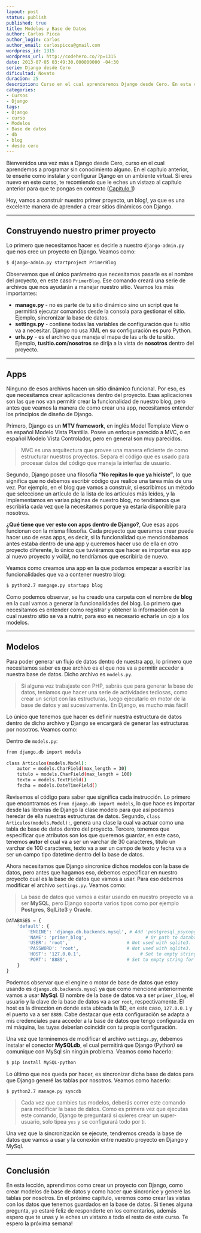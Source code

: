 ```yaml
---
layout: post
status: publish
published: true
title: Modelos y Base de Datos
author: Carlos Picca
author_login: carlos
author_email: carlospicca@gmail.com
wordpress_id: 1315
wordpress_url: http://codehero.co/?p=1315
date: 2013-07-05 03:49:30.000000000 -04:30
serie: Django desde Cero
dificultad: Novato
duracion: 25
description: Curso en el cual aprenderemos Django desde Cero. En esta clase, estudiaremos como crear proyectos, apps, modelos y como conectarnos a la base de datos.
categories:
- Cursos
- Django
tags:
- Django
- curso
- Modelos
- Base de datos
- db
- blog
- desde cero
---
```

<p>Bienvenidos una vez más a Django desde Cero, curso en el cual aprendemos a programar sin conocimiento alguno. En el capítulo anterior, te enseñe como instalar y configurar Django en un ambiente virtual. Si eres nuevo en este curso, te recomiendo que le eches un vistazo al capítulo anterior para que te pongas en contexto (<a href="http://codehero.co/django-desde-cero-instalacion-y-herramientas/">Capítulo 1</a>)</p>

<p>Hoy, vamos a construir nuestro primer proyecto, un blog!, ya que es una excelente manera de aprender a crear sitios dinámicos con Django.</p>

<hr />

<h2>Construyendo nuestro primer proyecto</h2>

<p>Lo primero que necesitamos hacer es decirle a nuestro <code>django-admin.py</code> que nos cree un proyecto en Django. Veamos como:</p>

```bash
$ django-admin.py startproject PrimerBlog
```

<p>Observemos que el único parámetro que necesitamos pasarle es el nombre del proyecto, en este caso <code>PrimerBlog</code>. Ese comando creará una serie de archivos que nos ayudarán a manejar nuestro sitio. Veamos los más importantes:</p>

<ul>
<li><strong>manage.py</strong> - no es parte de tu sitio dinámico sino un script que te permitirá ejecutar comandos desde la consola para gestionar el sitio. Ejemplo, sincronizar la base de datos.</li>
<li><strong>settings.py</strong> - contiene todas las variables de configuración que tu sitio va a necesitar. Django no usa XML en su configuración es puro Python.</li>
<li><strong>urls.py</strong> - es el archivo que maneja el mapa de las urls de tu sitio. Ejemplo, <strong>tusitio.com/nosotros</strong> se dirija a la vista de <strong>nosotros</strong> dentro del proyecto.</li>
</ul>

<hr />

<h2>Apps</h2>

<p>Ninguno de esos archivos hacen un sitio dinámico funcional. Por eso, es que necesitamos crear aplicaciones dentro del proyecto. Esas aplicaciones son las que nos van permitir crear la funcionalidad de nuestro blog, pero antes que veamos la manera de como crear una app, necesitamos entender los principios de diseño de Django.</p>

<p>Primero, Django es un <strong>MTV framework</strong>, en inglés Model Template View o en español Modelo Vista Plantilla. Posee un enfoque parecido a MVC, o en español Modelo Vista Controlador, pero en general son muy parecidos.</p>

<blockquote>
  <p>MVC es una arquitectura que provee una manera eficiente de como estructurar nuestros proyectos. Separa el código que es usado para procesar datos del código que maneja la interfaz de usuario.</p>
</blockquote>

<p>Segundo, Django posee una filosofía <strong>“No repitas lo que ya hiciste”</strong>, lo que significa que no debemos escribir código que realice una tarea más de una vez. Por ejemplo, en el blog que vamos a construir, si escribimos un método que seleccione un artículo de la lista de los artículos más leídos, y la implementamos en varias páginas de nuestro blog, no tendríamos que escribirla cada vez que la necesitamos porque ya estaría disponible para nosotros.</p>

<p><strong>¿Qué tiene que ver esto con apps dentro de Django?</strong>, Que esas apps funcionan con la misma filosofía. Cada proyecto que queramos crear puede hacer uso de esas apps, es decir, si la funcionalidad que mencionábamos antes estaba dentro de una app y queremos hacer uso de ella en otro proyecto diferente, lo único que tuviéramos que hacer es importar esa app al nuevo proyecto y voilà!, no tendríamos que escribirla de nuevo.</p>

<p>Veamos como creamos una app en la que podamos empezar a escribir las funcionalidades que va a contener nuestro blog:</p>

```bash
$ python2.7 mangage.py startapp blog
```

<p>Como podemos observar, se ha creado una carpeta con el nombre de <strong>blog</strong> en la cual vamos a generar la funcionalidades del blog. Lo primero que necesitamos es entender como registrar y obtener la información con la cual nuestro sitio se va a nutrir, para eso es necesario echarle un ojo a los modelos.</p>

<hr />

<h2>Modelos</h2>

<p>Para poder generar un flujo de datos dentro de nuestra app, lo primero que necesitamos saber es que archivo es el que nos va a permitir acceder a nuestra base de datos. Dicho archivo es <code>models.py</code>.</p>

<blockquote>
  <p>Si alguna vez trabajaste con PHP, sabrás que para generar la base de datos, teníamos que hacer una serie de actividades tediosas, como crear un script con las estructuras, luego ejecutarlo en motor de la base de datos y así sucesivamente. En Django, es mucho más fácil!</p>
</blockquote>

<p>Lo único que tenemos que hacer es definir nuestra estructura de datos dentro de dicho archivo y Django se encargará de generar las estructuras por nosotros. Veamos como:</p>

<p>Dentro de <code>models.py</code>:</p>

```bash
from django.db import models
 
class Articulos(models.Model):
    autor = models.CharField(max_length = 30)
    titulo = models.CharField(max_length = 100)
    texto = models.TextField()
    fecha = models.DateTimeField()
```

<p>Revisemos el código para saber que significa cada instrucción. Lo primero que encontramos es <code>from django.db import models</code>, lo que hace es importar desde las librerías de Django la clase modelo para que así podamos heredar de ella nuestras estructuras de datos. Segundo, <code>class Articulos(models.Model):</code>, genera una clase la cual va actuar como una tabla de base de datos dentro del proyecto. Tercero, tenemos que especificar que atributos son los que queremos guardar, en este caso, tenemos <strong>autor</strong> el cual va a ser un varchar de 30 caracteres, titulo un varchar de 100 caracteres, texto va a ser un campo de texto y fecha va a ser un campo tipo datetime dentro del la base de datos.</p>

<p>Ahora necesitamos que Django sincronice dichos modelos con la base de datos, pero antes que hagamos eso, debemos especificar en nuestro proyecto cual es la base de datos que vamos a usar. Para eso debemos modificar el archivo <code>settings.py</code>. Veamos como:</p>

<blockquote>
  <p>La base de datos que vamos a estar usando en nuestro proyecto va a ser <strong>MySQL</strong>, pero Django soporta varios tipos como por ejemplo <strong>Postgres</strong>, <strong>SqlLite3</strong> y <strong>Oracle</strong>.</p>
</blockquote>

```python
DATABASES = {
    'default': {
        'ENGINE': 'django.db.backends.mysql', # Add 'postgresql_psycopg2', 'postgresql', 'mysql', 'sqlite3' or 'oracle'.
        'NAME': 'primer_blog',                      # Or path to database file if using sqlite3.
        'USER': 'root',                      # Not used with sqlite3.
        'PASSWORD': 'root',                  # Not used with sqlite3.
        'HOST': '127.0.0.1',                      # Set to empty string for localhost. Not used with sqlite3.
        'PORT': '8889',                      # Set to empty string for default. Not used with sqlite3.
    }
}
```

<p>Podemos observar que el engine o motor de base de datos que estoy usando es <code>django.db.backends.mysql</code> ya que como mencioné anteriormente vamos a usar <strong>MySql</strong>. El nombre de la base de datos va a ser <code>primer_blog</code>, el usuario y la clave de la base de datos va a ser <code>root</code>, respectivamente. El host es la dirección en donde esta ubicada la BD, en este caso, <code>127.0.0.1</code> y el puerto va a ser <code>8889</code>. Cabe destacar que esta configuración se adapta a mis credenciales para acceder a la base de datos que tengo configurada en mi máquina, las tuyas deberían coincidir con tu propia configuración.</p>

<p>Una vez que terminemos de modificar el archivo <code>settings.py</code>, debemos instalar el conector <strong>MySQLdb</strong>, el cual permitirá que Django (Python) se comunique con MySql sin ningún problema. Veamos como hacerlo:</p>

```bash
$ pip install MySQL-python
```

<p>Lo último que nos queda por hacer, es sincronizar dicha base de datos para que Django generé las tablas por nosotros. Veamos como hacerlo:</p>

```bash
$ python2.7 manage.py syncdb
```

<blockquote>
  <p>Cada vez que cambies tus modelos, deberás correr este comando para modificar la base de datos. Como es primera vez que ejecutas este comando, Django te preguntará si quieres crear un super-usuario, solo tipea <code>yes</code> y se configurará todo por ti.</p>
</blockquote>

<p>Una vez que la sincronización se ejecute, tendremos creada la base de datos que vamos a usar y la conexión entre nuestro proyecto en Django y MySql.</p>

<hr />

<h2>Conclusión</h2>

<p>En esta lección, aprendimos como crear un proyecto con Django, como crear modelos de base de datos y como hacer que sincronice y generé las tablas por nosotros. En el próximo capítulo, veremos como crear las vistas con los datos que tenemos guardados en la base de datos. Si tienes alguna pregunta, yo estaré feliz de responderte en los comentarios, además espero que te unas y le eches un vistazo a todo el resto de este curso. Te espero la próxima semana!</p>
